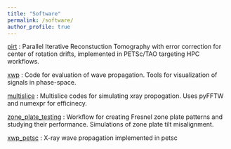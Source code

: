 ```yaml
---
title: "Software"
permalink: /software/
author_profile: true
---
```


[pirt](https://gitlab.com/pirt/pirt) : Parallel Iterative Reconstuction Tomography with error correction for center of rotation drifts, implemented in PETSc/TAO targeting HPC workflows.

[xwp](https://github.com/s-sajid-ali/xwp) : Code for evaluation of wave propagation. Tools for visualization of signals in phase-space.

[multislice](https://github.com/s-sajid-ali/multislice) : Multislice codes for simulating xray propogation. Uses pyFFTW and numexpr for efficinecy.

[zone_plate_testing](https://github.com/s-sajid-ali/zone_plate_testing) : Workflow for creating Fresnel zone plate patterns and studying their performance. Simulations of zone plate tilt misalignment.

[xwp_petsc](https://github.com/s-sajid-ali/xwp_petsc) : X-ray wave propagation implemented in petsc
